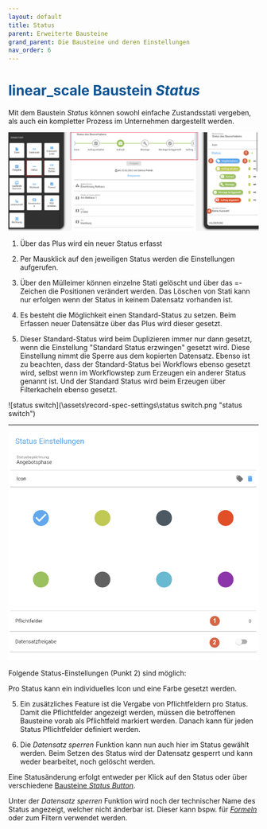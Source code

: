 ```yaml
---
layout: default
title: Status
parent: Erweiterte Bausteine
grand_parent: Die Bausteine und deren Einstellungen
nav_order: 6
---
```


# <span style="color:#0b5394"><span class="material-icons">linear_scale</span> **Baustein _Status_**</span>

Mit dem Baustein _Status_ können sowohl einfache Zustandsstati vergeben, als auch ein kompletter Prozess im
Unternehmen dargestellt werden.

![status1](\assets\record-spec-settings\1status.png 'status1')

1. Über das Plus wird ein neuer Status erfasst

2. Per Mausklick auf den jeweiligen Status werden die Einstellungen aufgerufen.

3. Über den Mülleimer können einzelne Stati gelöscht und über das =-Zeichen die Positionen verändert werden. Das Löschen von Stati kann nur erfolgen wenn der Status in keinem Datensatz vorhanden ist.

4. Es besteht die Möglichkeit einen Standard-Status zu setzen. Beim Erfassen neuer Datensätze über das Plus wird dieser gesetzt.

5. Dieser Standard-Status wird beim Duplizieren immer nur dann gesetzt, wenn die Einstellung "Standard Status erzwingen" gesetzt wird.
   Diese Einstellung nimmt die Sperre aus dem kopierten Datensatz.
   Ebenso ist zu beachten, dass der Standard-Status bei Workflows ebenso gesetzt wird, selbst wenn im Workflowstep zum Erzeugen ein anderer Status genannt ist.
   Und der Standard Status wird beim Erzeugen über Filterkacheln ebenso gesetzt.

![status switch](\assets\record-spec-settings\status switch.png "status switch")

---

![status2](\assets\record-spec-settings\2status.png 'status2')

Folgende Status-Einstellungen (Punkt 2) sind möglich:

Pro Status kann ein individuelles Icon und eine Farbe gesetzt werden.

5. Ein zusätzliches Feature ist die Vergabe von Pflichtfeldern pro Status. Damit die Pflichtfelder angezeigt werden, müssen
   die betroffenen Bausteine vorab als Pflichtfeld markiert werden. Danach kann für jeden Status Pflichtfelder definiert werden.

6. Die _Datensatz sperren_ Funktion kann nun auch hier im Status gewählt werden. Beim Setzen des Status wird der Datensatz
   gesperrt und kann weder bearbeitet, noch gelöscht werden.

Eine Statusänderung erfolgt entweder per Klick auf den Status oder über verschiedene [Bausteine _Status Button_](/docs/record-spec-settings/grand-child-expanded/button-status.html).

Unter der _Datensatz sperren_ Funktion wird noch der technischer Name des Status angezeigt, welcher nicht änderbar ist. Dieser kann bspw. für [_Formeln_](/docs/formulary/formulary.html) oder zum Filtern verwendet werden.
